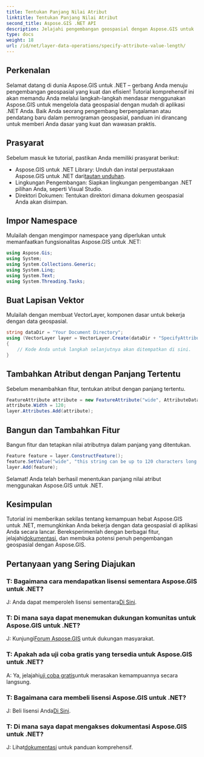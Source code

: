 ```yaml
---
title: Tentukan Panjang Nilai Atribut
linktitle: Tentukan Panjang Nilai Atribut
second_title: Aspose.GIS .NET API
description: Jelajahi pengembangan geospasial dengan Aspose.GIS untuk .NET. Kelola dan manipulasi data spasial dengan mudah di aplikasi .NET Anda.
type: docs
weight: 18
url: /id/net/layer-data-operations/specify-attribute-value-length/
---
```

## Perkenalan
Selamat datang di dunia Aspose.GIS untuk .NET – gerbang Anda menuju pengembangan geospasial yang kuat dan efisien! Tutorial komprehensif ini akan memandu Anda melalui langkah-langkah mendasar menggunakan Aspose.GIS untuk mengelola data geospasial dengan mudah di aplikasi .NET Anda. Baik Anda seorang pengembang berpengalaman atau pendatang baru dalam pemrograman geospasial, panduan ini dirancang untuk memberi Anda dasar yang kuat dan wawasan praktis.
## Prasyarat
Sebelum masuk ke tutorial, pastikan Anda memiliki prasyarat berikut:
-  Aspose.GIS untuk .NET Library: Unduh dan instal perpustakaan Aspose.GIS untuk .NET dari[tautan unduhan](https://releases.aspose.com/gis/net/).
- Lingkungan Pengembangan: Siapkan lingkungan pengembangan .NET pilihan Anda, seperti Visual Studio.
- Direktori Dokumen: Tentukan direktori dimana dokumen geospasial Anda akan disimpan.
## Impor Namespace
Mulailah dengan mengimpor namespace yang diperlukan untuk memanfaatkan fungsionalitas Aspose.GIS untuk .NET:
```csharp
using Aspose.Gis;
using System;
using System.Collections.Generic;
using System.Linq;
using System.Text;
using System.Threading.Tasks;
```
## Buat Lapisan Vektor
Mulailah dengan membuat VectorLayer, komponen dasar untuk bekerja dengan data geospasial.
```csharp
string dataDir = "Your Document Directory";
using (VectorLayer layer = VectorLayer.Create(dataDir + "SpecifyAttributeValueLength_out.shp", Drivers.Shapefile))
{
    // Kode Anda untuk langkah selanjutnya akan ditempatkan di sini.
}
```
## Tambahkan Atribut dengan Panjang Tertentu
Sebelum menambahkan fitur, tentukan atribut dengan panjang tertentu.
```csharp
FeatureAttribute attribute = new FeatureAttribute("wide", AttributeDataType.String);
attribute.Width = 120;
layer.Attributes.Add(attribute);
```
## Bangun dan Tambahkan Fitur
Bangun fitur dan tetapkan nilai atributnya dalam panjang yang ditentukan.
```csharp
Feature feature = layer.ConstructFeature();
feature.SetValue("wide", "this string can be up to 120 characters long now.");
layer.Add(feature);
```
Selamat! Anda telah berhasil menentukan panjang nilai atribut menggunakan Aspose.GIS untuk .NET.
## Kesimpulan
 Tutorial ini memberikan sekilas tentang kemampuan hebat Aspose.GIS untuk .NET, memungkinkan Anda bekerja dengan data geospasial di aplikasi Anda secara lancar. Bereksperimenlah dengan berbagai fitur, jelajahi[dokumentasi](https://reference.aspose.com/gis/net/), dan membuka potensi penuh pengembangan geospasial dengan Aspose.GIS.
## Pertanyaan yang Sering Diajukan
### T: Bagaimana cara mendapatkan lisensi sementara Aspose.GIS untuk .NET?
 J: Anda dapat memperoleh lisensi sementara[Di Sini](https://purchase.aspose.com/temporary-license/).
### T: Di mana saya dapat menemukan dukungan komunitas untuk Aspose.GIS untuk .NET?
 J: Kunjungi[Forum Aspose.GIS](https://forum.aspose.com/c/gis/33) untuk dukungan masyarakat.
### T: Apakah ada uji coba gratis yang tersedia untuk Aspose.GIS untuk .NET?
 A: Ya, jelajahi[uji coba gratis](https://releases.aspose.com/)untuk merasakan kemampuannya secara langsung.
### T: Bagaimana cara membeli lisensi Aspose.GIS untuk .NET?
 J: Beli lisensi Anda[Di Sini](https://purchase.aspose.com/buy).
### T: Di mana saya dapat mengakses dokumentasi Aspose.GIS untuk .NET?
 J: Lihat[dokumentasi](https://reference.aspose.com/gis/net/) untuk panduan komprehensif.